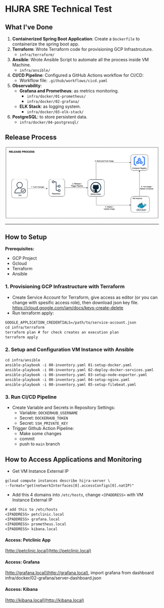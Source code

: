 # HIJRA SRE Technical Test

## What I've Done
1. **Containerized Spring Boot Application**: Create a `Dockerfile` to containerize the spring boot app.
2. **Terraform**: Wrote Terraform code for provisioning GCP Infrastrcuture.
    - `infra/terraform/`
3. **Ansible**: Wrote Ansible Script to automate all the process inside VM Machine.
    - `infra/ansible/`
3. **CI/CD Pipeline**: Configured a GitHub Actions workflow for CI/CD:
    - Workflow file: `.github/workflows/cicd.yaml`
4. **Observability**:
    - **Grafana and Prometheus**: as metrics monitoring.
        - `infra/docker/01-prometheus/`
        - `infra/docker/02-grafana/`
    - **ELK Stack**: as logging system.
        - `infra/docker/03-elk-stack/`
5. **PostgreSQL**: to store persistent data.
    - `infra/docker/04-postgresql/`

## Release Process
![Release Process](https://github.com/mxibrahim/spring-petclinic/blob/main/hijra_release_process.png?raw=true)

---
## How to Setup
**Prerequisites:**
- GCP Project
- Gcloud
- Terraform
- Ansible

### 1. Provisioning GCP Infrastructure with Terraform
- Create Service Account for Terraform, give access as editor (or you can change with spesific access role), then download json key file. https://cloud.google.com/iam/docs/keys-create-delete
- Run terraform apply:
```
GOOGLE_APPLICATION_CREDENTIALS=/path/to/service-account.json
cd infra/terraform
terraform plan # for check creates an execution plan
terraform apply
```

### 2. Setup and Configuration VM Instance with Ansible
```
cd infra/ansible
ansible-playbook -i 00-inventory.yaml 01-setup-docker.yaml
ansible-playbook -i 00-inventory.yaml 02-deploy-docker-services.yaml
ansible-playbook -i 00-inventory.yaml 03-setup-node-exporter.yaml
ansible-playbook -i 00-inventory.yaml 04-setup-nginx.yaml
ansible-playbook -i 00-inventory.yaml 05-setup-filebeat.yaml
```

### 3. Run CI/CD Pipeline
- Create Variable and Secrets in Repository Settings:
    - Variable: `DOCKERHUB_USERNAME`
    - Secret: `DOCKERHUB_TOKEN`
    - Secret: `SSH_PRIVATE_KEY`
- Trigger Github Action Pipeline:
    - Make some changes
    - commit
    - push to `main` branch

## How to Access Applications and Monitoring
- Get VM Instance External IP
```
gcloud compute instances describe hijra-server \
--format="get(networkInterfaces[0].accessConfigs[0].natIP)"
``` 

- Add this 4 domains into `/etc/hosts`, change `<IPADDRESS>` with VM Instance External IP
```
# add this to /etc/hosts
<IPADDRESS> petclinic.local
<IPADDRESS> grafana.local
<IPADDRESS> prometheus.local
<IPADDRESS> kibana.local
```

#### Access: Petclinic App
[http://petclinic.local](http://petclinic.local)

#### Access: Grafana
[http://grafana.local](http://grafana.local), import grafana from dashboard infra/docker/02-grafana/server-dashboard.json

#### Access: Kibana
[http://kibana.local](http://kibana.local)

